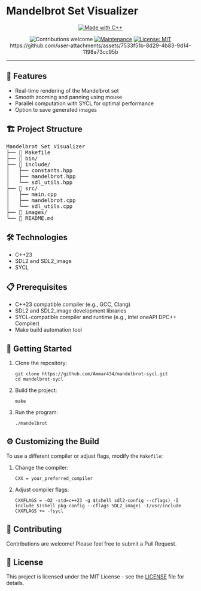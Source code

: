 <h1>Mandelbrot Set Visualizer</h1>

<div align="center">

<a href="https://isocpp.org/"><img src="https://img.shields.io/badge/Made%20with-C%2B%2B-00599C?style=for-the-badge&logo=c%2B%2B" alt="Made with C++"></a>

<img src="https://img.shields.io/badge/contributions-welcome-brightgreen.svg?style=flat" alt="Contributions welcome">
<a href="https://github.com/yourusername/mandelbrot-visualizer/graphs/commit-activity"><img src="https://img.shields.io/badge/Maintained%3F-yes-green.svg" alt="Maintenance"></a>
<a href="https://opensource.org/licenses/MIT"><img src="https://img.shields.io/badge/License-MIT-blue.svg" alt="License: MIT"></a>


</div>

<div align="center">
https://github.com/user-attachments/assets/7533f51b-8d29-4b83-9d14-1198a73cc95b
</div>


<hr>

<h2>🚀 Features</h2>

<ul>
<li> Real-time rendering of the Mandelbrot set</li>
<li> Smooth zooming and panning using mouse</li>
<li> Parallel computation with SYCL for optimal performance</li>
<li> Option to save generated images</li>
</ul>

<h2>🏗️ Project Structure</h2>

<pre>
Mandelbrot Set Visualizer
├── 📄 Makefile
├── 📁 bin/
├── 📁 include/
│   ├── constants.hpp
│   ├── mandelbrot.hpp
│   └── sdl_utils.hpp
├── 📁 src/
│   ├── main.cpp
│   ├── mandelbrot.cpp
│   └── sdl_utils.cpp
├── 📁 images/
└── 📘 README.md
</pre>

<h2>🛠️ Technologies</h2>

<ul>
<li> C++23</li>
<li> SDL2 and SDL2_image</li>
<li> SYCL</li>
</ul>

<h2>📋 Prerequisites</h2>

<ul>
<li> C++23 compatible compiler (e.g., GCC, Clang)</li>
<li> SDL2 and SDL2_image development libraries</li>
<li> SYCL-compatible compiler and runtime (e.g., Intel oneAPI DPC++ Compiler)</li>
<li> Make build automation tool</li>
</ul>

<h2>🚀 Getting Started</h2>

<ol>
<li>Clone the repository:
<pre><code>git clone https://github.com/Ammar434/mandelbrot-sycl.git
cd mandelbrot-sycl
</code></pre>
</li>

<li>Build the project:
<pre><code>make
</code></pre>
</li>

<li>Run the program:
<pre><code>./mandelbrot
</code></pre>
</li>
</ol>

<h2>⚙️ Customizing the Build</h2>

<p>To use a different compiler or adjust flags, modify the <code>Makefile</code>:</p>

<ol>
<li>Change the compiler:
<pre><code>CXX = your_preferred_compiler
</code></pre>
</li>

<li>Adjust compiler flags:
<pre><code>CXXFLAGS = -O2 -std=c++23 -g $(shell sdl2-config --cflags) -I include $(shell pkg-config --cflags SDL2_image) -I/usr/include
CXXFLAGS += -fsycl
</code></pre>
</li>
</ol>

<h2>🤝 Contributing</h2>

<p>Contributions are welcome! Please feel free to submit a Pull Request.</p>

<h2>📄 License</h2>

<p>This project is licensed under the MIT License - see the <a href="LICENSE">LICENSE</a> file for details.</p>


